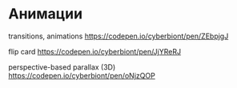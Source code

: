 # Анимации

transitions, animations https://codepen.io/cyberbiont/pen/ZEbpjgJ

flip card https://codepen.io/cyberbiont/pen/JjYReRJ

perspective-based parallax (3D)  https://codepen.io/cyberbiont/pen/oNjzQOP





